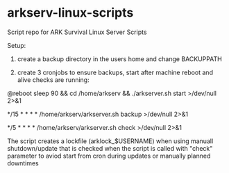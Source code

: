 # arkserv-linux-scripts
Script repo for ARK Survival Linux Server Scripts

Setup: 

1) create a backup directory in the users home and change BACKUPPATH

2) create 3 cronjobs to ensure backups, start after machine reboot and alive checks are running:

@reboot sleep 90 && cd /home/arkserv && ./arkserver.sh start >/dev/null 2>&1

*/15 * * * * /home/arkserv/arkserver.sh backup >/dev/null 2>&1

*/5 * * * * /home/arkserv/arkserver.sh check >/dev/null 2>&1


The script creates a lockfile (arklock_$USERNAME) when using manuall shutdown/update that is checked when the script is called with "check" parameter to aviod start from cron during updates or manually planned downtimes

